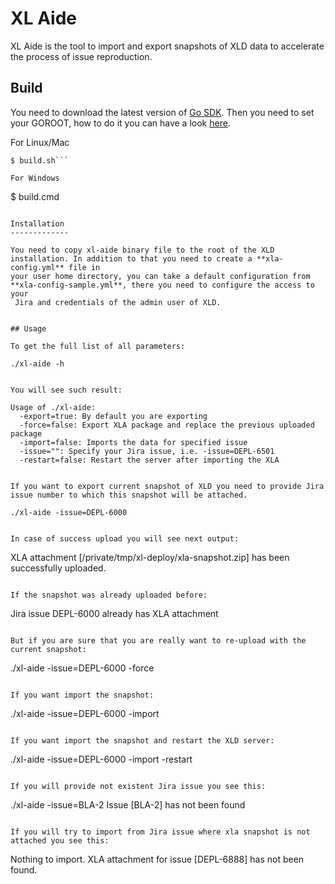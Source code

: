 XL Aide
=======

XL Aide is the tool to import and export snapshots of XLD data to accelerate the process of issue reproduction.

Build
-----

You need to download the latest version of [Go SDK](https://golang.org/dl/).
Then you need to set your GOROOT, how to do it you can have a look [here](https://golang.org/doc/install).

For Linux/Mac

```
$ build.sh```

For Windows

```
$ build.cmd
```

Installation
-------------

You need to copy xl-aide binary file to the root of the XLD installation. In addition to that you need to create a **xla-config.yml** file in
your user home directory, you can take a default configuration from **xla-config-sample.yml**, there you need to configure the access to your
 Jira and credentials of the admin user of XLD.


## Usage

To get the full list of all parameters:

```
    ./xl-aide -h
```

You will see such result:

```
    Usage of ./xl-aide:
      -export=true: By default you are exporting
      -force=false: Export XLA package and replace the previous uploaded package
      -import=false: Imports the data for specified issue
      -issue="": Specify your Jira issue, i.e. -issue=DEPL-6501
      -restart=false: Restart the server after importing the XLA
```

If you want to export current snapshot of XLD you need to provide Jira issue number to which this snapshot will be attached.

```
    ./xl-aide -issue=DEPL-6000
```

In case of success upload you will see next output:

```
XLA attachment [/private/tmp/xl-deploy/xla-snapshot.zip] has been successfully uploaded.
```

If the snapshot was already uploaded before:

```
Jira issue DEPL-6000 already has XLA attachment
```

But if you are sure that you are really want to re-upload with the current snapshot:

```
./xl-aide -issue=DEPL-6000 -force
```

If you want import the snapshot:

```
./xl-aide -issue=DEPL-6000 -import
```

If you want import the snapshot and restart the XLD server:

```
./xl-aide -issue=DEPL-6000 -import -restart
```

If you will provide not existent Jira issue you see this:

```
./xl-aide -issue=BLA-2
Issue [BLA-2] has not been found
```

If you will try to import from Jira issue where xla snapshot is not attached you see this:

```
Nothing to import. XLA attachment for issue [DEPL-6888] has not been found.
```

